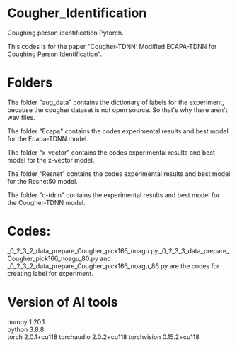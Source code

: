 # Cougher_Identification
 Coughing person identification Pytorch. 
 
This codes is for the paper "Cougher-TDNN: Modified ECAPA-TDNN for Coughing Person Identification".

# Folders
The folder "aug_data" contains the dictionary of labels for the experiment, because the cougher dataset is not open source. So that's why there aren't wav files.

The folder "Ecapa" contains the codes experimental results and best model for the Ecapa-TDNN model. 

The folder "x-vector" contains the codes experimental results and best model for the x-vector model.

The folder "Resnet" contains the codes experimental results and best model for the Resnet50 model.

The folder "c-tdnn" contains the experimental results and best model for the Cougher-TDNN model.

# Codes:
_0_2_3_2_data_prepare_Cougher_pick166_noagu.py,_0_2_3_3_data_prepare_Cougher_pick166_noagu_80.py and _0_2_3_2_data_prepare_Cougher_pick166_noagu_86.py are the codes for creating label for experiment.

# Version of  AI tools
numpy                     1.20.1      
python                    3.8.8       
torch                     2.0.1+cu118 
torchaudio                2.0.2+cu118 
torchvision               0.15.2+cu118

